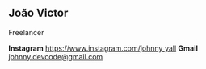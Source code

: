 ## João Victor

Freelancer

**Instagram** https://www.instagram.com/johnny_yall
**Gmail** johnny.devcode@gmail.com
